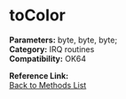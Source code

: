 # toColor

**Parameters:** byte, byte, byte;  
**Category:** IRQ routines  
**Compatibility:** OK64  

**Reference Link:**  
[Back to Methods List](../../SUMMARY.md)

